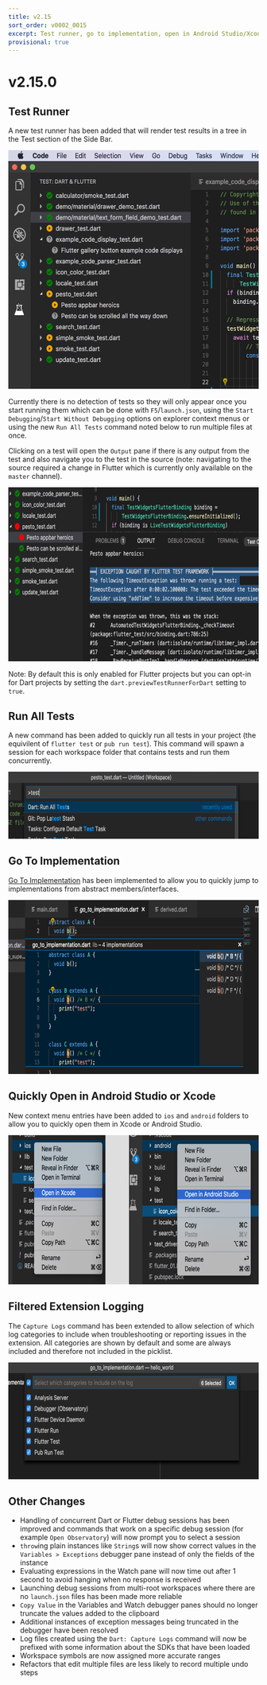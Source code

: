 ```yaml
---
title: v2.15
sort_order: v0002_0015
excerpt: Test runner, go to implementation, open in Android Studio/Xcode...
provisional: true
---
```


# v2.15.0

## Test Runner

A new test runner has been added that will render test results in a tree in the Test section of the Side Bar.

<img src="/images/release_notes/v2.15/test_tree.png" width="560" height="480" />

Currently there is no detection of tests so they will only appear once you start running them which can be done with `F5`/`launch.json`, using the `Start Debugging`/`Start Without Debugging` options on explorer context menus or using the new `Run All Tests` command noted below to run multiple files at once.

Clicking on a test will open the `Output` pane if there is any output from the test and also navigate you to the test in the source (note: navigating to the source required a change in Flutter which is currently only available on the `master` channel).

<img src="/images/release_notes/v2.15/test_output.png" width="700" height="350" />

Note: By default this is only enabled for Flutter projects but you can opt-in for Dart projects by setting the `dart.previewTestRunnerForDart` setting to `true`.

## Run All Tests

A new command has been added to quickly run all tests in your project (the equivilent of `flutter test` or `pub run test`). This command will spawn a session for each workspace folder that contains tests and run them concurrently.

<img src="/images/release_notes/v2.15/run_all_tests.png" width="700" height="135" />

## Go To Implementation

[Go To Implementation](https://code.visualstudio.com/docs/editor/editingevolved#_go-to-implementation) has been implemented to allow you to quickly jump to implementations from abstract members/interfaces.

<img src="/images/release_notes/v2.15/go_to_implementation.png" width="700" height="350" />

## Quickly Open in Android Studio or Xcode

New context menu entries have been added to `ios` and `android` folders to allow you to quickly open them in Xcode or Android Studio.

<img src="/images/release_notes/v2.15/open_in_other_editors.png" width="700" height="300" />

## Filtered Extension Logging

The `Capture Logs` command has been extended to allow selection of which log categories to include when troubleshooting or reporting issues in the extension. All categories are shown by default and some are always included and therefore not included in the picklist. 

<img src="/images/release_notes/v2.15/filtered_logs.png" width="700" height="235" />

## Other Changes

- Handling of concurrent Dart or Flutter debug sessions has been improved and commands that work on a specific debug session (for example `Open Observatory`) will now prompt you to select a session
- `throw`ing plain instances like `String`s will now show correct values in the `Variables > Exceptions` debugger pane instead of only the fields of the instance
- Evaluating expressions in the Watch pane will now time out after 1 second to avoid hanging when no response is received
- Launching debug sessions from multi-root workspaces where there are no `launch.json` files has been made more reliable
- `Copy Value` in the Variables and Watch debugger panes should no longer truncate the values added to the clipboard
- Additional instances of exception messages being truncated in the debugger have been resolved
- Log files created using the `Dart: Capture Logs` command will now be prefixed with some information about the SDKs that have been loaded
- Workspace symbols are now assigned more accurate ranges
- Refactors that edit multiple files are less likely to record multiple undo steps


